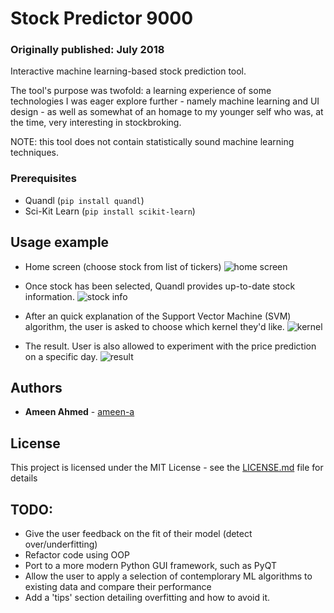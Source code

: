 # Stock Predictor 9000
### Originally published: July 2018
Interactive machine learning-based stock prediction tool.

The tool's purpose was twofold: a learning experience of some technologies I was eager explore further - namely machine learning and UI design - as well as somewhat of an homage to my younger self who was, at the time, very interesting in stockbroking. 

NOTE: this tool does not contain statistically sound machine learning techniques.


### Prerequisites

- Quandl (`pip install quandl`)
- Sci-Kit Learn (`pip install scikit-learn`)


## Usage example
- Home screen (choose stock from list of tickers)
![home screen](images/USAGE1.png)

- Once stock has been selected, Quandl provides up-to-date stock information.
![stock info](images/USAGE2.png)

- After an quick explanation of the Support Vector Machine (SVM) algorithm, the user is asked to choose which kernel they'd like. 
![kernel](images/USAGE3.png)

- The result. User is also allowed to experiment with the price prediction on a specific day. 
![result](images/USAGE4.png)




## Authors

* **Ameen Ahmed** - [ameen-a](https://github.com/ameen-a)


## License

This project is licensed under the MIT License - see the [LICENSE.md](LICENSE.md) file for details

## TODO:
- Give the user feedback on the fit of their model (detect over/underfitting)
- Refactor code using OOP
- Port to a more modern Python GUI framework, such as PyQT
- Allow the user to apply a selection of contemplorary ML algorithms to existing data and compare their performance
- Add a 'tips' section detailing overfitting and how to avoid it.

